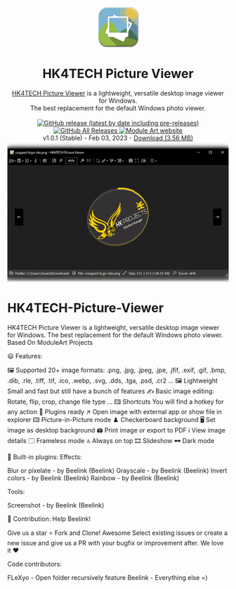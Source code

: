 <p align="center">
  <img src="/hk4tech-picture-viewer/resources/hk icon 2/picture_hk.png">
</p>
<h1 align="center">HK4TECH Picture Viewer</h1>

<p align="center">
  <a href="https://hk4tech.com/home/HK4TECH-Picture-Viewer">HK4TECH Picture Viewer</a> is a lightweight, versatile desktop image viewer for Windows.<br>The best replacement for the default Windows photo viewer.
  <br><br>
  <a href="https://github.com/AhmedNasserHK/HK4TECH-Picture-Viewer/releases">
    <img alt="GitHub release (latest by date including pre-releases)" src="https://img.shields.io/github/v/release/AhmedNasserHK/HK4TECH-Picture-Viewer?include_prereleases">
    <img alt="GitHub All Releases" src="https://img.shields.io/github/downloads/AhmedNasserHK/HK4TECH-Picture-Viewer/total">
  </a>
  <a href="https://hk4tech.com">
    <img alt="Module Art website" src="https://img.shields.io/badge/www-HKProjects-%2300BCD4">
  </a>
  <a href="https://hk4tech.com/home/HK4TECH-Picture-Viewer">
  </a>
  <br>
  v1.0.1 (Stable) - Feb 03, 2023 - <a href="https://github.com/AhmedNasserHK/HK4TECH-Picture-Viewer/releases/download/1.0.1.0/HK4TECHPictureViewer-Setup.exe">Download (3.56 MB)</a>
  <br>
    </a>
    <a href="https://hk4tech.com/home/HK4TECH-Picture-Viewer">
    <img src="/hk4tech-picture-viewer/resources/SS/Screenshot.png">
  </a>
</p>


# HK4TECH-Picture-Viewer
HK4TECH Picture Viewer is a lightweight, versatile desktop image viewer for Windows. The best replacement for the default Windows photo viewer. Based On ModuleArt Projects

😃 Features:

🖼️ Supported 20+ image formats: .png, .jpg, .jpeg, .jpe, .jfif, .exif, .gif, .bmp, .dib, .rle, .tiff, .tif, .ico, .webp, .svg, .dds, .tga, .psd, .cr2 ...
🖼️ Lightweight Small and fast but still have a bunch of features
✍️ Basic image editing: Rotate, flip, crop, change file type ...
🖽 Shortcuts You will find a hotkey for any action
🧩 Plugins ready
↗️ Open image with external app or show file in explorer
🖽 Picture-in-Picture mode
♟️ Checkerboard background
🖥️ Set image as desktop background
🖨️ Print image or export to PDF
ℹ️ View image details
🗔 Frameless mode
🔝 Always on top
🎞️ Slideshow
🕶️ Dark mode



🧩 Built-in plugins:
Effects:

Blur or pixelate - by Beelink (Beelink)
Grayscale - by Beelink (Beelink)
Invert colors - by Beelink (Beelink)
Rainbow - by Beelink (Beelink)

Tools:

Screenshot - by Beelink (Beelink)


🔨 Contribution:
Help Beelink!

Give us a star ⭐
Fork and Clone! Awesome
Select existing issues or create a new issue and give us a PR with your bugfix or improvement after. We love it ❤


Code contributors:

FLeXyo - Open folder recursively feature
Beelink - Everything else =)
